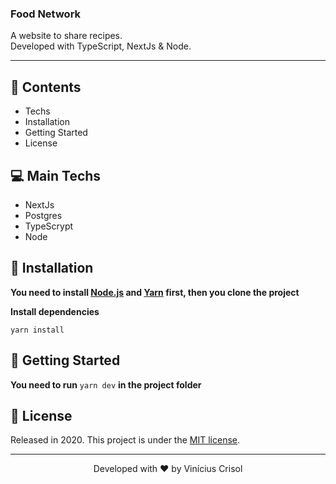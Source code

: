 ### Food Network

A website to share recipes. <br />
Developed with TypeScript, NextJs & Node. <br />

---

## :pushpin: Contents

* Techs
* Installation
* Getting Started
* License

## 💻  Main Techs

* NextJs
* Postgres
* TypeScrypt
* Node

## :construction_worker: Installation

**You need to install [Node.js](https://nodejs.org/en/download/) and [Yarn](https://yarnpkg.com/) first, then you clone the project**

**Install dependencies**

```yarn install```

## :runner: Getting Started

**You need to run** ```yarn dev``` **in the project folder**

## :closed_book: License

Released in 2020.
This project is under the [MIT license](https://github.com/ViniciusCrisol/password-drive/blob/master/LICENSE).

---

<p align="center">
  Developed with ❤️ by Vinícius Crisol
</p>
